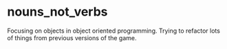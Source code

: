 # nouns_not_verbs
Focusing on objects in object oriented programming.
Trying to refactor lots of things from previous versions of the game.
